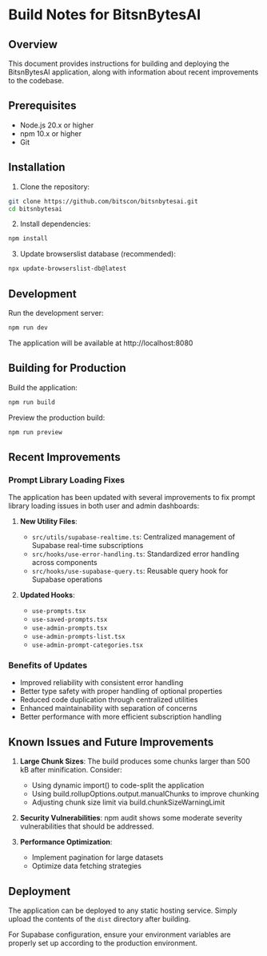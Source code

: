 
# Build Notes for BitsnBytesAI

## Overview
This document provides instructions for building and deploying the BitsnBytesAI application, along with information about recent improvements to the codebase.

## Prerequisites
- Node.js 20.x or higher
- npm 10.x or higher
- Git

## Installation

1. Clone the repository:
```bash
git clone https://github.com/bitscon/bitsnbytesai.git
cd bitsnbytesai
```

2. Install dependencies:
```bash
npm install
```

3. Update browserslist database (recommended):
```bash
npx update-browserslist-db@latest
```

## Development

Run the development server:
```bash
npm run dev
```

The application will be available at http://localhost:8080

## Building for Production

Build the application:
```bash
npm run build
```

Preview the production build:
```bash
npm run preview
```

## Recent Improvements

### Prompt Library Loading Fixes
The application has been updated with several improvements to fix prompt library loading issues in both user and admin dashboards:

1. **New Utility Files**:
   - `src/utils/supabase-realtime.ts`: Centralized management of Supabase real-time subscriptions
   - `src/hooks/use-error-handling.ts`: Standardized error handling across components
   - `src/hooks/use-supabase-query.ts`: Reusable query hook for Supabase operations

2. **Updated Hooks**:
   - `use-prompts.tsx`
   - `use-saved-prompts.tsx`
   - `use-admin-prompts.tsx`
   - `use-admin-prompts-list.tsx`
   - `use-admin-prompt-categories.tsx`

### Benefits of Updates
- Improved reliability with consistent error handling
- Better type safety with proper handling of optional properties
- Reduced code duplication through centralized utilities
- Enhanced maintainability with separation of concerns
- Better performance with more efficient subscription handling

## Known Issues and Future Improvements

1. **Large Chunk Sizes**: The build produces some chunks larger than 500 kB after minification. Consider:
   - Using dynamic import() to code-split the application
   - Using build.rollupOptions.output.manualChunks to improve chunking
   - Adjusting chunk size limit via build.chunkSizeWarningLimit

2. **Security Vulnerabilities**: npm audit shows some moderate severity vulnerabilities that should be addressed.

3. **Performance Optimization**:
   - Implement pagination for large datasets
   - Optimize data fetching strategies

## Deployment

The application can be deployed to any static hosting service. Simply upload the contents of the `dist` directory after building.

For Supabase configuration, ensure your environment variables are properly set up according to the production environment.
